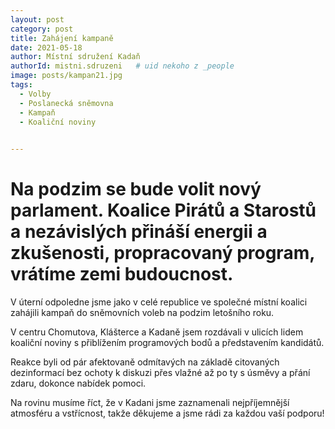 ```yaml
---
layout: post
category: post
title: Zahájení kampaně 
date: 2021-05-18
author: Místní sdružení Kadaň
authorId: mistni.sdruzeni   # uid nekoho z _people
image: posts/kampan21.jpg
tags:
  - Volby
  - Poslanecká sněmovna
  - Kampaň
  - Koaliční noviny
  

---
```


# Na podzim se bude volit nový parlament. Koalice Pirátů a Starostů a nezávislých přináší energii a zkušenosti, propracovaný program, vrátíme zemi budoucnost.

V úterní odpoledne jsme jako v celé republice ve společné místní koalici zahájili kampaň do sněmovních voleb na podzim letošního roku.

V centru Chomutova, Klášterce a Kadaně jsem rozdávali v ulicích lidem koaliční noviny s přiblížením programových bodů a představením kandidátů. 

Reakce byli od pár afektovaně odmítavých na základě citovaných dezinformací bez ochoty k diskuzi přes vlažné až po ty s úsměvy a přání zdaru, dokonce nabídek pomoci.

Na rovinu musíme říct, že v Kadani jsme zaznamenali nejpříjemnější atmosféru a vstřícnost, takže děkujeme a jsme rádi za každou vaší podporu!  
